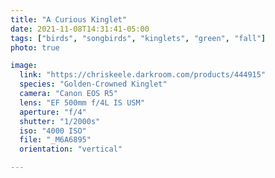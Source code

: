 ```yaml
---
title: "A Curious Kinglet"
date: 2021-11-08T14:31:41-05:00
tags: ["birds", "songbirds", "kinglets", "green", "fall"]
photo: true

image:
  link: "https://chriskeele.darkroom.com/products/444915"
  species: "Golden-Crowned Kinglet"
  camera: "Canon EOS R5"
  lens: "EF 500mm f/4L IS USM"
  aperture: "f/4"
  shutter: "1/2000s"
  iso: "4000 ISO"
  file: "_M6A6895"
  orientation: "vertical"

---
```

